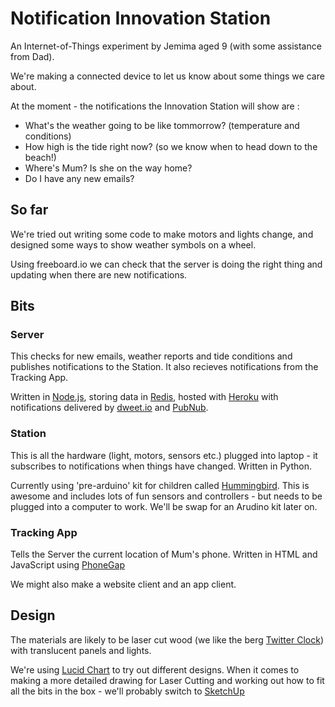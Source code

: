 # Notification Innovation Station

An Internet-of-Things experiment by Jemima aged 9 (with some assistance from Dad).

We're making a connected device to let us know about some things we care about.

At the moment - the notifications the Innovation Station will show are : 

- What's the weather going to be like tommorrow? (temperature and conditions)
- How high is the tide right now? (so we know when to head down to the beach!)
- Where's Mum? Is she on the way home?
- Do I have any new emails?

## So far
We're tried out writing some code to make motors and lights change, and designed some ways to show weather symbols on a wheel.


Using freeboard.io we can check that the server is doing the right thing and updating when there are new notifications.



## Bits

### Server
This checks for new emails, weather reports and tide conditions and publishes notifications to the Station. It also recieves notifications from the Tracking App. 

Written in [Node.js](), storing data in [Redis](http://redis.io/), hosted with [Heroku](https://heroku.com/) with notifications delivered by [dweet.io](https://dweet.io/) and [PubNub](http://www.pubnub.com/).

### Station
This is all the hardware (light, motors, sensors etc.) plugged into laptop - it subscribes to notifications when things have changed. Written in Python.

Currently using 'pre-arduino' kit for children called [Hummingbird](http://www.hummingbirdkit.com/). This is awesome and includes lots of fun sensors and controllers - but needs to be plugged into a computer to work. We'll be swap for an Arudino kit later on.

### Tracking App
Tells the Server the current location of Mum's phone. Written in HTML and JavaScript using [PhoneGap](http://phonegap.com/)

We might also make a website client and an app client.


## Design

The materials are likely to be laser cut wood (we like the berg [Twitter Clock](http://bergcloud.com/case-studies/flock)) with translucent panels and lights.

We're using [Lucid Chart](https://www.lucidchart.com/) to try out different designs. When it comes to making a more detailed drawing for Laser Cutting and working out how to fit all the bits in the box - we'll probably switch to [SketchUp](http://www.sketchup.com/)













